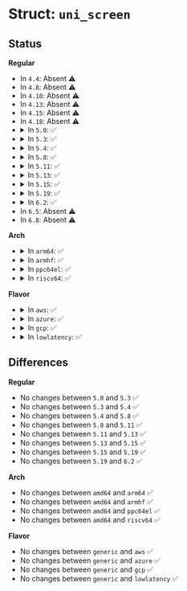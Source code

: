 # Struct: <code>uni_screen</code>

## Status
<b>Regular</b>
<ul>
<li>
In <code>4.4</code>: Absent ⚠️
</li>
<li>
In <code>4.8</code>: Absent ⚠️
</li>
<li>
In <code>4.10</code>: Absent ⚠️
</li>
<li>
In <code>4.13</code>: Absent ⚠️
</li>
<li>
In <code>4.15</code>: Absent ⚠️
</li>
<li>
In <code>4.18</code>: Absent ⚠️
</li>
<li>
<details>
<summary>In <code>5.0</code>: ✅</summary>

```c
struct uni_screen {
    char32_t * lines[0];
};
```
</details>
</li>
<li>
<details>
<summary>In <code>5.3</code>: ✅</summary>

```c
struct uni_screen {
    char32_t * lines[0];
};
```
</details>
</li>
<li>
<details>
<summary>In <code>5.4</code>: ✅</summary>

```c
struct uni_screen {
    char32_t * lines[0];
};
```
</details>
</li>
<li>
<details>
<summary>In <code>5.8</code>: ✅</summary>

```c
struct uni_screen {
    char32_t * lines[0];
};
```
</details>
</li>
<li>
<details>
<summary>In <code>5.11</code>: ✅</summary>

```c
struct uni_screen {
    char32_t * lines[0];
};
```
</details>
</li>
<li>
<details>
<summary>In <code>5.13</code>: ✅</summary>

```c
struct uni_screen {
    char32_t * lines[0];
};
```
</details>
</li>
<li>
<details>
<summary>In <code>5.15</code>: ✅</summary>

```c
struct uni_screen {
    char32_t * lines[0];
};
```
</details>
</li>
<li>
<details>
<summary>In <code>5.19</code>: ✅</summary>

```c
struct uni_screen {
    char32_t * lines[0];
};
```
</details>
</li>
<li>
<details>
<summary>In <code>6.2</code>: ✅</summary>

```c
struct uni_screen {
    char32_t * lines[0];
};
```
</details>
</li>
<li>
In <code>6.5</code>: Absent ⚠️
</li>
<li>
In <code>6.8</code>: Absent ⚠️
</li>
</ul>
<b>Arch</b>
<ul>
<li>
<details>
<summary>In <code>arm64</code>: ✅</summary>

```c
struct uni_screen {
    char32_t * lines[0];
};
```
</details>
</li>
<li>
<details>
<summary>In <code>armhf</code>: ✅</summary>

```c
struct uni_screen {
    char32_t * lines[0];
};
```
</details>
</li>
<li>
<details>
<summary>In <code>ppc64el</code>: ✅</summary>

```c
struct uni_screen {
    char32_t * lines[0];
};
```
</details>
</li>
<li>
<details>
<summary>In <code>riscv64</code>: ✅</summary>

```c
struct uni_screen {
    char32_t * lines[0];
};
```
</details>
</li>
</ul>
<b>Flavor</b>
<ul>
<li>
<details>
<summary>In <code>aws</code>: ✅</summary>

```c
struct uni_screen {
    char32_t * lines[0];
};
```
</details>
</li>
<li>
<details>
<summary>In <code>azure</code>: ✅</summary>

```c
struct uni_screen {
    char32_t * lines[0];
};
```
</details>
</li>
<li>
<details>
<summary>In <code>gcp</code>: ✅</summary>

```c
struct uni_screen {
    char32_t * lines[0];
};
```
</details>
</li>
<li>
<details>
<summary>In <code>lowlatency</code>: ✅</summary>

```c
struct uni_screen {
    char32_t * lines[0];
};
```
</details>
</li>
</ul>

## Differences
<b>Regular</b>
<ul>
<li>
No changes between <code>5.0</code> and <code>5.3</code> ✅
</li>
<li>
No changes between <code>5.3</code> and <code>5.4</code> ✅
</li>
<li>
No changes between <code>5.4</code> and <code>5.8</code> ✅
</li>
<li>
No changes between <code>5.8</code> and <code>5.11</code> ✅
</li>
<li>
No changes between <code>5.11</code> and <code>5.13</code> ✅
</li>
<li>
No changes between <code>5.13</code> and <code>5.15</code> ✅
</li>
<li>
No changes between <code>5.15</code> and <code>5.19</code> ✅
</li>
<li>
No changes between <code>5.19</code> and <code>6.2</code> ✅
</li>
</ul>
<b>Arch</b>
<ul>
<li>
No changes between <code>amd64</code> and <code>arm64</code> ✅
</li>
<li>
No changes between <code>amd64</code> and <code>armhf</code> ✅
</li>
<li>
No changes between <code>amd64</code> and <code>ppc64el</code> ✅
</li>
<li>
No changes between <code>amd64</code> and <code>riscv64</code> ✅
</li>
</ul>
<b>Flavor</b>
<ul>
<li>
No changes between <code>generic</code> and <code>aws</code> ✅
</li>
<li>
No changes between <code>generic</code> and <code>azure</code> ✅
</li>
<li>
No changes between <code>generic</code> and <code>gcp</code> ✅
</li>
<li>
No changes between <code>generic</code> and <code>lowlatency</code> ✅
</li>
</ul>
